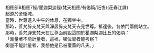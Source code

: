 相應部6相應7經/瞿迦梨迦經(梵天相應/有偈篇/祇夜)(莊春江譯)  
起源於舍衛城。  
當時，世尊進入中午的休息，在獨坐中。  
那時，善梵辟支梵天與淨居辟支梵天去見世尊。抵達後，各依門兩側站立。  
那時，善梵辟支梵天在世尊面前說這關於瞿迦梨迦比丘的偈頌：  
「測量著不能計量者，這裡，哪位智者能考察？  
衡量不能計量者，我想他是已被覆蓋的凡夫。」  
  
  
